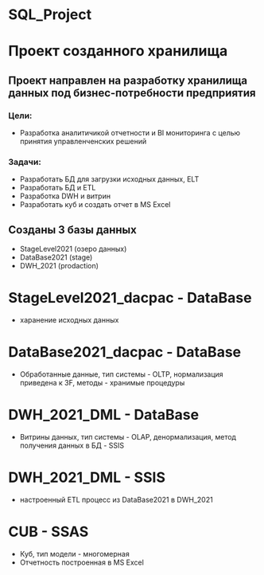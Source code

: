 # SQL_Project

# Проект созданного хранилища

## Проект направлен на разработку хранилища данных под бизнес-потребности предприятия

### Цели:
- Разработка аналитичикой отчетности и BI мониторинга с целью принятия управленченских решений

### Задачи:
- Разработать БД для загрузки исходных данных, ELT
- Разработать БД и ETL
- Разработка DWH и витрин
- Разработать куб и создать отчет в MS Excel

## Созданы 3 базы данных
- StageLevel2021 (озеро данных)
- DataBase2021 (stage)
- DWH_2021 (prodaction)

# **StageLevel2021_dacpac** - DataBase
- харанение исходных данных

# **DataBase2021_dacpac** - DataBase
- Обработанные данные, тип cистемы - OLTP, нормализация приведена к 3F, методы - хранимые процедуры

# **DWH_2021_DML** - DataBase
- Витрины данных, тип cистемы - OLAP, денормализация, метод получения данных в БД - SSIS

# **DWH_2021_DML** - SSIS 
- настроенный ETL процесс из DataBase2021 в DWH_2021

# **CUB** - SSAS
- Куб, тип модели - многомерная
- Отчетность построенная в MS Excel
